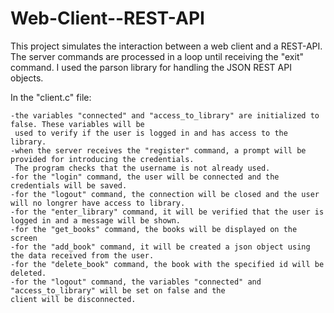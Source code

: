 # Web-Client--REST-API

This project simulates the interaction between a web client and a REST-API. 
The server commands are processed in a loop until receiving the "exit" command.
I used the parson library for handling the JSON REST API objects.

In the "client.c" file:
  
    -the variables "connected" and "access_to_library" are initialized to false. These variables will be
     used to verify if the user is logged in and has access to the library.
    -when the server receives the "register" command, a prompt will be provided for introducing the credentials.
     The program checks that the username is not already used.
    -for the "login" command, the user will be connected and the credentials will be saved.
    -for the "logout" command, the connection will be closed and the user will no longrer have access to library.
    -for the "enter_library" command, it will be verified that the user is logged in and a message will be shown.
    -for the "get_books" command, the books will be displayed on the screen
    -for the "add_book" command, it will be created a json object using the data received from the user.
    -for the "delete_book" command, the book with the specified id will be deleted.
    -for the "logout" command, the variables "connected" and "access_to_library" will be set on false and the
    client will be disconnected.
    
